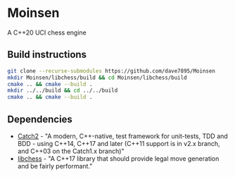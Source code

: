 # Moinsen
A C++20 UCI chess engine

## Build instructions
```bash
git clone --recurse-submodules https://github.com/dave7895/Moinsen
mkdir Moinsen/libchess/build && cd Moinsen/libchess/build
cmake .. && cmake --build .
mkdir ../../build && cd ../../build
cmake .. && cmake --build .
```

## Dependencies
- [Catch2](https://github.com/catchorg/Catch2) - "A modern, C++-native, test framework for unit-tests, TDD and BDD - using C++14, C++17 and later (C++11 support is in v2.x branch, and C++03 on the Catch1.x branch)"
- [libchess](https://github.com/kz04px/libchess) - "A C++17 library that should provide legal move generation and be fairly performant."